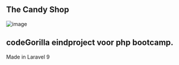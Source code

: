 
## The Candy Shop

![image](https://github.com/Eranare/webshop/assets/117918276/5a145923-c916-4e8b-8943-84f93c18c97d)

## codeGorilla eindproject voor php bootcamp.
Made in Laravel 9
